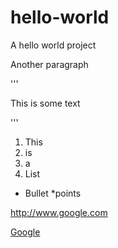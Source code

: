 # hello-world
A hello world project


Another paragraph

'''
<p>This is some text</p>
'''

1. This
2. is
3. a
4. List

* Bullet
*points

http://www.google.com

[Google](http://www.google.com)
